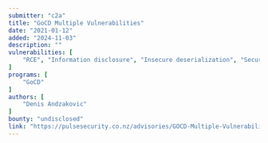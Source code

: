 ```yaml
---
submitter: "c2a"
title: "GoCD Multiple Vulnerabilities"
date: "2021-01-12"
added: "2024-11-03"
description: ""
vulnerabilities: [
    "RCE", "Information disclosure", "Insecure deserialization", "Security code review"
]
programs: [
    "GoCD"
]
authors: [
    "Denis Andzakovic"
]
bounty: "undisclosed"
link: "https://pulsesecurity.co.nz/advisories/GOCD-Multiple-Vulnerabilities"
---
```




